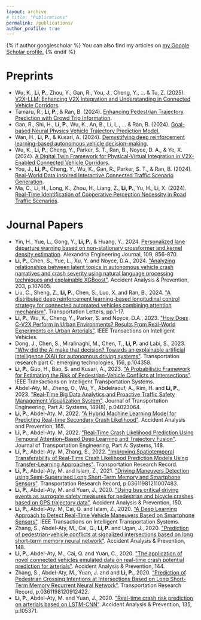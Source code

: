```yaml
---
layout: archive
# title: "Publications"
permalink: /publications/
author_profile: true
---
```


{% if author.googlescholar %}
  You can also find my articles on <u><a href="{{author.googlescholar}}">my Google Scholar profile</a>.</u>
{% endif %}


Preprints 
======
* Wu, K.,  **Li, P.**, Zhou, Y., Gan, R., You, J., Cheng, Y., ... & Tu, Z. (2025). [V2X-LLM: Enhancing V2X Integration and Understanding in Connected Vehicle Corridors](https://arxiv.org/pdf/2503.02239).
* Tamaru, R., **Li, P.**, & Ran, B. (2024). [Enhancing Pedestrian Trajectory Prediction with Crowd Trip Information](https://arxiv.org/abs/2409.15224).
* Gan, R., Shi, H., **Li, P.**, Wu, K., An, B., Li, L., ... & Ran, B. (2024). [Goal-based Neural Physics Vehicle Trajectory Prediction Model.](https://arxiv.org/abs/2409.15182)
* Wan, H., **Li, P.**, & Kusari, A. (2024). [Demystifying deep reinforcement learning-based autonomous vehicle decision-making](https://arxiv.org/abs/2403.11432).
* Wu, K., **Li, P.**, Cheng, Y., Parker, S. T., Ran, B., Noyce, D. A., & Ye, X. (2024). [A Digital Twin Framework for Physical-Virtual Integration in V2X-Enabled Connected Vehicle Corridors](https://arxiv.org/abs/2410.00356).
* You, J., **Li, P.**, Cheng, Y., Wu, K., Gan, R., Parker, S. T., & Ran, B. (2024). [Real-World Data Inspired Interactive Connected Traffic Scenario Generation](https://arxiv.org/abs/2409.17429).
* Ma, C., Li, H., Long, K., Zhou, H., Liang, Z., **Li, P.**, Yu, H., Li, X. (2024). [Real-Time Identification of Cooperative Perception Necessity in Road Traffic Scenarios](https://papers.ssrn.com/sol3/papers.cfm?abstract_id=4973353). 

Journal Papers
======
* Yin, H., Yue, L., Gong, Y., **Li, P.**, & Huang, Y., 2024. [Personalized lane departure warning based on non-stationary crossformer and kernel density estimation](https://doi.org/10.1016/j.aej.2024.09.092). Alexandria Engineering Journal, 109, 856-870.
* **Li, P.**, Chen, S., Yue, L., Xu, Y. and Noyce, D.A., 2024. ["Analyzing relationships between latent topics in autonomous vehicle crash narratives and crash severity using natural language processing techniques and explainable XGBoost"](https://doi.org/10.1016/j.aap.2024.107605). Accident Analysis & Prevention, 203, p.107605.
* Liu, C., Sheng, Z., **Li, P.**, Chen, S., Luo, X. and Ran, B., 2024. ["A distributed deep reinforcement learning-based longitudinal control strategy for connected automated vehicles combining attention mechanism"](https://doi.org/10.1080/19427867.2024.2335084). Transportation Letters, pp.1-17.
* **Li, P.**, Wu, K., Cheng, Y., Parker, S. and Noyce, D.A., 2023. ["How Does C-V2X Perform in Urban Environments? Results From Real-World Experiments on Urban Arterials"]([10.1109/TITS.2023.3296567](https://doi.org/10.1109/TIV.2023.3326735)). IEEE Transactions on Intelligent Vehicles.
* Dong, J., Chen, S., Miralinaghi, M., Chen, T., **Li, P.** and Labi, S., 2023. ["Why did the AI make that decision? Towards an explainable artificial intelligence (XAI) for autonomous driving systems"](https://doi.org/10.1016/j.trc.2023.104358). Transportation research part C: emerging technologies, 156, p.104358.
* **Li, P.**, Guo, H., Bao, S. and Kusari, A., 2023. ["A Probabilistic Framework for Estimating the Risk of Pedestrian-Vehicle Conflicts at Intersections"](10.1109/TITS.2023.3296567). IEEE Transactions on Intelligent Transportation Systems.
* Abdel-Aty, M., Zheng, O., Wu, Y., Abdelraouf, A., Rim, H. and **Li, P.**, 2023. ["Real-Time Big Data Analytics and Proactive Traffic Safety Management Visualization System"](https://doi.org/10.1061/JTEPBS.TEENG-7530). Journal of Transportation Engineering, Part A: Systems, 149(8), p.04023064.
* **Li, P.**, Abdel-Aty. M, 2022. ["A Hybrid Machine Learning Model for Predicting Real-time Secondary Crash Likelihood"](https://doi.org/10.1016/j.aap.2021.106504). Accident Analysis and Prevention, 165.
* **Li, P.**, Abdel-Aty. M, 2022. ["Real-Time Crash Likelihood Prediction Using Temporal Attention–Based Deep Learning and Trajectory Fusion"](hhttps://ascelibrary.org/doi/full/10.1061/JTEPBS.0000697). Journal of Transportation Engineering, Part A: Systems, 148.
* **Li, P.**, Abdel-Aty. M, Zhang, S., 2022. ["Improving Spatiotemporal Transferability of Real-Time Crash Likelihood Prediction Models Using Transfer-Learning Approaches"](https://doi.org/10.1177/03611981221094289). Transportation Research Record.
* **Li, P.**, Abdel-Aty, M. and Islam, Z., 2021. ["Driving Maneuvers Detection using Semi-Supervised Long Short-Term Memory and Smartphone Sensors"](https://doi.org/10.1177/03611981211007483). Transportation Research Record, p.03611981211007483.
* **Li, P.**, Abdel-Aty, M. and Yuan, J., 2020. ["Using bus critical driving events as surrogate safety measures for pedestrian and bicycle crashes based on GPS trajectory data"](https://www.researchgate.net/publication/347440659_Using_bus_critical_driving_events_as_surrogate_safety_measures_for_pedestrian_and_bicycle_crashes_based_on_GPS_trajectory_data). Accident Analysis & Prevention, 150.
* **Li, P.**, Abdel-Aty. M, Cai, Q. and Islam, Z., 2020. ["A Deep Learning Approach to Detect Real-Time Vehicle Maneuvers Based on Smartphone Sensors"](https://ieeexplore.ieee.org/document/9242246?fbclid=IwAR3T9vOiqEQN6lVYAhiHHltG23maOFwcwj98HxUfZni85kPQ9hcXy5vL8HM). IEEE Transactions on Intelligent Transportation Systems.
* Zhang, S., Abdel-Aty, M., Cai, Q., **Li, P.** and Ugan, J., 2020. ["Prediction of pedestrian-vehicle conflicts at signalized intersections based on long short-term memory neural network"](https://www.sciencedirect.com/science/article/pii/S0001457520316195). Accident Analysis & Prevention, 148.
* **Li, P.**, Abdel-Aty, M., Cai, Q. and Yuan, C., 2020. ["The application of novel connected vehicles emulated data on real-time crash potential prediction for arterials"](https://www.researchgate.net/publication/342690020_The_application_of_novel_connected_vehicles_emulated_data_on_real-time_crash_potential_prediction_for_arterials). Accident Analysis & Prevention, 144.
* Zhang, S., Abdel-Aty, M., Yuan, J. and and **Li, P.**, 2020. [“Prediction of Pedestrian Crossing Intentions at Intersections Based on Long Short-Term Memory Recurrent Neural Network”](https://www.researchgate.net/publication/340064956_Prediction_of_Pedestrian_Crossing_Intentions_at_Intersections_Based_on_Long_Short-Term_Memory_Recurrent_Neural_Network). Transportation Research Record, p.0361198120912422.
* **Li, P.**, Abdel-Aty, M. and Yuan, J., 2020. ["Real-time crash risk prediction on arterials based on LSTM-CNN"](https://www.researchgate.net/publication/337548957_Real-time_crash_risk_prediction_on_arterials_based_on_LSTM-CNN). Accident Analysis & Prevention, 135, p.105371.